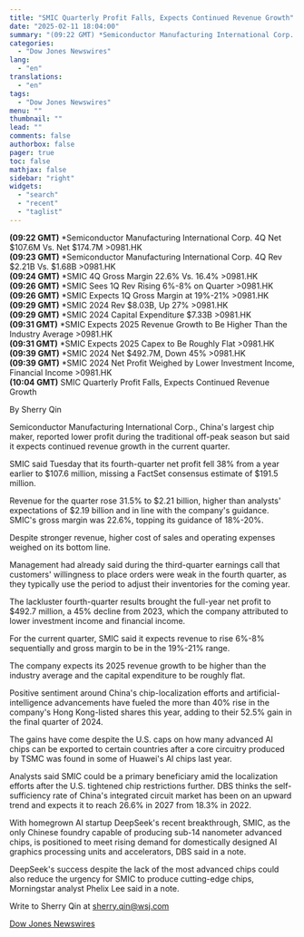 ```yaml
---
title: "SMIC Quarterly Profit Falls, Expects Continued Revenue Growth"
date: "2025-02-11 18:04:00"
summary: "(09:22 GMT) *Semiconductor Manufacturing International Corp. 4Q Net $107.6M Vs. Net $174.7M &gt;0981.HK(09:23 GMT) *Semiconductor Manufacturing International Corp. 4Q Rev $2.21B Vs. $1.68B &gt;0981.HK(09:24 GMT) *SMIC 4Q Gross Margin 22.6% Vs. 16.4% &gt;0981.HK(09:26 GMT) *SMIC Sees 1Q Rev Rising 6%-8% on Quarter &gt;0981.HK(09:26 GMT) *SMIC Expects 1Q Gross Margin at..."
categories:
  - "Dow Jones Newswires"
lang:
  - "en"
translations:
  - "en"
tags:
  - "Dow Jones Newswires"
menu: ""
thumbnail: ""
lead: ""
comments: false
authorbox: false
pager: true
toc: false
mathjax: false
sidebar: "right"
widgets:
  - "search"
  - "recent"
  - "taglist"
---
```


**(09:22 GMT)** \*Semiconductor Manufacturing International Corp. 4Q Net $107.6M Vs. Net $174.7M >0981.HK  
**(09:23 GMT)** \*Semiconductor Manufacturing International Corp. 4Q Rev $2.21B Vs. $1.68B >0981.HK  
**(09:24 GMT)** \*SMIC 4Q Gross Margin 22.6% Vs. 16.4% >0981.HK  
**(09:26 GMT)** \*SMIC Sees 1Q Rev Rising 6%-8% on Quarter >0981.HK  
**(09:26 GMT)** \*SMIC Expects 1Q Gross Margin at 19%-21% >0981.HK  
**(09:29 GMT)** \*SMIC 2024 Rev $8.03B, Up 27% >0981.HK  
**(09:29 GMT)** \*SMIC 2024 Capital Expenditure $7.33B >0981.HK  
**(09:31 GMT)** \*SMIC Expects 2025 Revenue Growth to Be Higher Than the Industry Average >0981.HK  
**(09:31 GMT)** \*SMIC Expects 2025 Capex to Be Roughly Flat >0981.HK  
**(09:39 GMT)** \*SMIC 2024 Net $492.7M, Down 45% >0981.HK  
**(09:39 GMT)** \*SMIC 2024 Net Profit Weighed by Lower Investment Income, Financial Income >0981.HK  
**(10:04 GMT)** SMIC Quarterly Profit Falls, Expects Continued Revenue Growth

By Sherry Qin

Semiconductor Manufacturing International Corp., China's largest chip maker, reported lower profit during the traditional off-peak season but said it expects continued revenue growth in the current quarter.

SMIC said Tuesday that its fourth-quarter net profit fell 38% from a year earlier to $107.6 million, missing a FactSet consensus estimate of $191.5 million.

Revenue for the quarter rose 31.5% to $2.21 billion, higher than analysts' expectations of $2.19 billion and in line with the company's guidance. SMIC's gross margin was 22.6%, topping its guidance of 18%-20%.

Despite stronger revenue, higher cost of sales and operating expenses weighed on its bottom line.

Management had already said during the third-quarter earnings call that customers' willingness to place orders were weak in the fourth quarter, as they typically use the period to adjust their inventories for the coming year.

The lackluster fourth-quarter results brought the full-year net profit to $492.7 million, a 45% decline from 2023, which the company attributed to lower investment income and financial income.

For the current quarter, SMIC said it expects revenue to rise 6%-8% sequentially and gross margin to be in the 19%-21% range.

The company expects its 2025 revenue growth to be higher than the industry average and the capital expenditure to be roughly flat.

Positive sentiment around China's chip-localization efforts and artificial-intelligence advancements have fueled the more than 40% rise in the company's Hong Kong-listed shares this year, adding to their 52.5% gain in the final quarter of 2024.

The gains have come despite the U.S. caps on how many advanced AI chips can be exported to certain countries after a core circuitry produced by TSMC was found in some of Huawei's AI chips last year.

Analysts said SMIC could be a primary beneficiary amid the localization efforts after the U.S. tightened chip restrictions further. DBS thinks the self-sufficiency rate of China's integrated circuit market has been on an upward trend and expects it to reach 26.6% in 2027 from 18.3% in 2022.

With homegrown AI startup DeepSeek's recent breakthrough, SMIC, as the only Chinese foundry capable of producing sub-14 nanometer advanced chips, is positioned to meet rising demand for domestically designed AI graphics processing units and accelerators, DBS said in a note.

DeepSeek's success despite the lack of the most advanced chips could also reduce the urgency for SMIC to produce cutting-edge chips, Morningstar analyst Phelix Lee said in a note.

Write to Sherry Qin at sherry.qin@wsj.com

[Dow Jones Newswires](https://www.tradingview.com/news/DJN_DN20250211001973:0/)
